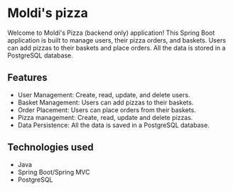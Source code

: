 
# Moldi's pizza

Welcome to Moldi's Pizza (backend only) application! This Spring Boot application is built to manage users, their pizza orders, and baskets. Users can add pizzas to their baskets and place orders. All the data is stored in a PostgreSQL database.


## Features

- User Management: Create, read, update, and delete users.
- Basket Management: Users can add pizzas to their baskets.
- Order Placement: Users can place orders from their baskets.
- Pizza management: Create, read, update and delete pizzas.
- Data Persistence: All the data is saved in a PostgreSQL database.


## Technologies used
- Java
- Spring Boot/Spring MVC
- PostgreSQL
